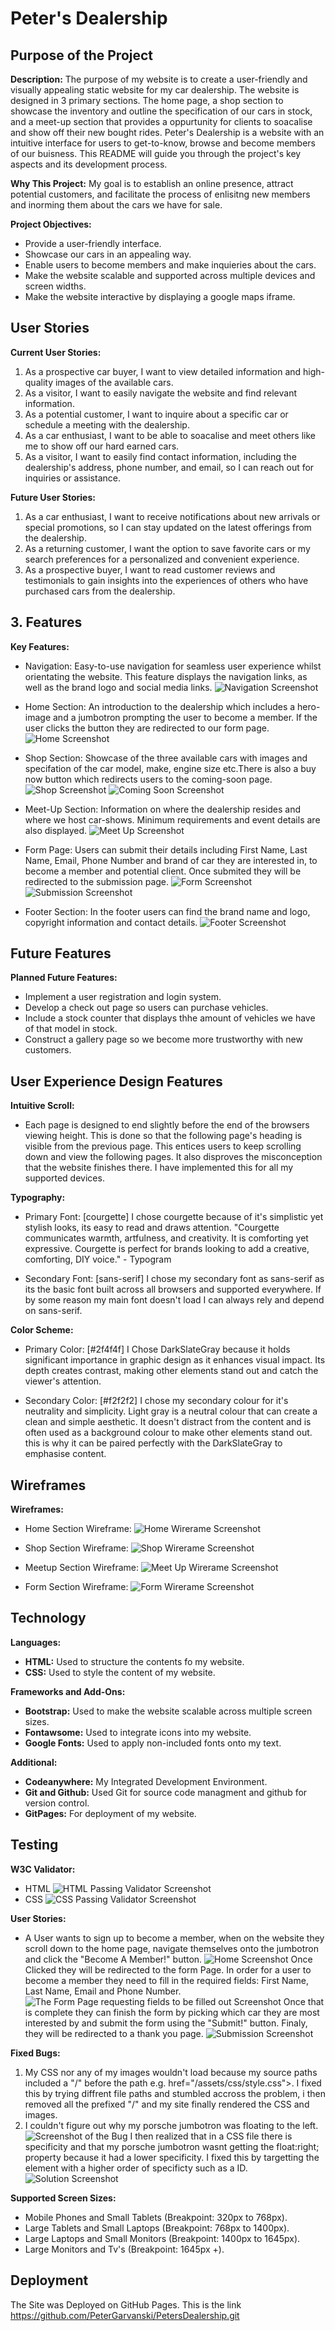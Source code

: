 # Peter's Dealership

## Purpose of the Project

**Description:**
The purpose of my website is to create a user-friendly and visually appealing static website for my car dealership. The website is designed in 3 primary sections. The home page, a shop section to showcase the inventory and outline the specification of our cars in stock, and a meet-up section that provides a oppurtunity for clients to soacalise and show off their new bought rides. Peter's Dealership is a website with an intuitive interface for users to get-to-know, browse and become members of our buisness. This README will guide you through the project's key aspects and its development process.

**Why This Project:**
My goal is to establish an online presence, attract potential customers, and facilitate the process of enlisitng new members and inorming them about the cars we have for sale.

**Project Objectives:**

- Provide a user-friendly interface.
- Showcase our cars in an appealing way.
- Enable users to become members and make inquieries about the cars.
- Make the website scalable and supported across multiple devices and screen widths.
- Make the website interactive by displaying a google maps iframe.
  
## User Stories

**Current User Stories:**

1. As a prospective car buyer, I want to view detailed information and high-quality images of the available cars.
2. As a visitor, I want to easily navigate the website and find relevant information.
3. As a potential customer, I want to inquire about a specific car or schedule a meeting with the dealership.
4. As a car enthusiast, I want to be able to soacalise and meet others like me to show off our hard earned cars.
5. As a visitor, I want to easily find contact information, including the dealership's address, phone number, and email, so I can reach out for inquiries or assistance.

**Future User Stories:**

1. As a car enthusiast, I want to receive notifications about new arrivals or special promotions, so I can stay updated on the latest offerings from the dealership.
2. As a returning customer, I want the option to save favorite cars or my search preferences for a personalized and convenient experience.
3. As a prospective buyer, I want to read customer reviews and testimonials to gain insights into the experiences of others who have purchased cars from the dealership.

## 3. Features

**Key Features:**

- Navigation: Easy-to-use navigation for seamless user experience whilst orientating the website. This feature displays the navigation links, as well as the brand logo and social media links.
![Navigation Screenshot](assets/images/navigation.png)

- Home Section: An introduction to the dealership which includes a hero-image and a jumbotron prompting the user to become a member. If the user clicks the button they are redirected to our form page.
![Home Screenshot](assets/images/home.png)

- Shop Section: Showcase of the three available cars with images and specifation of the car model, make, engine size etc.There is also a buy now button which redirects users to the coming-soon page.
![Shop Screenshot](assets/images/shop.png)
![Coming Soon Screenshot](assets/images/coming-soon.png)

- Meet-Up Section: Information on where the dealership resides and where we host car-shows. Minimum requirements and event details are also displayed.
![Meet Up Screenshot](assets/images/meetups.png)

- Form Page: Users can submit their details including First Name, Last Name, Email, Phone Number and brand of car they are interested in, to become a member and potential client. Once submited they will be redirected to the submission page.
![Form Screenshot](assets/images/form.png)
![Submission Screenshot](assets/images/submission.png)

- Footer Section: In the footer users can find the brand name and logo, copyright information and contact details.
![Footer Screenshot](assets/images/footer.png)

## Future Features

**Planned Future Features:**

- Implement a user registration and login system.
- Develop a check out page so users can purchase vehicles.
- Include a stock counter that displays thhe amount of vehicles we have of that model in stock.
- Construct a gallery page so we become more trustworthy with new customers.

## User Experience Design Features

**Intuitive Scroll:**

- Each page is designed to end slightly before the end of the browsers viewing height. This is done so that the following page's heading is visible from the previous page. This entices users to keep scrolling down and view the following pages. It also disproves the misconception that the website finishes there. I have implemented this for all my supported devices.

**Typography:**

- Primary Font: [courgette] I chose courgette because of it's simplistic yet stylish looks, its easy to read and draws attention. "Courgette communicates warmth, artfulness, and creativity. It is comforting yet expressive. Courgette is perfect for brands looking to add a creative, comforting, DIY voice." - Typogram

- Secondary Font: [sans-serif] I chose my secondary font as sans-serif as its the basic font built across all browsers and supported everywhere. If by some reason my main font doesn't load I can always rely and depend on sans-serif.

**Color Scheme:**

- Primary Color: [#2f4f4f] I Chose DarkSlateGray because it holds significant importance in graphic design as it enhances visual impact. Its depth creates contrast, making other elements stand out and catch the viewer's attention.
  
- Secondary Color: [#f2f2f2] I chose my secondary colour for it's neutrality and simplicity. Light gray is a neutral colour that can create a clean and simple aesthetic. It doesn't distract from the content and is often used as a background colour to make other elements stand out. this is why it can be paired perfectly with the DarkSlateGray to emphasise content.

## Wireframes

**Wireframes:**

- Home Section Wireframe: ![Home Wirerame Screenshot](assets/images/home-wireframe.png)

- Shop Section Wireframe: ![Shop Wirerame Screenshot](assets/images/shop-wireframe.png)

- Meetup Section Wireframe: ![Meet Up Wirerame Screenshot](assets/images/meetup-wireframe.png)

- Form Section Wireframe: ![Form Wirerame Screenshot](assets/images/form-wireframe.png)

## Technology

**Languages:**

- **HTML:** Used to structure the contents fo my website.
- **CSS:** Used to style the content of my website.

**Frameworks and Add-Ons:**

- **Bootstrap:** Used to make the website scalable across multiple screen sizes.
- **Fontawsome:** Used to integrate icons into my website.
- **Google Fonts:** Used to apply non-included fonts onto my text.

**Additional:**

- **Codeanywhere:** My Integrated Development Environment.
- **Git and Github:** Used Git for source code managment and github for version control.
- **GitPages:** For deployment of my website.

## Testing

**W3C Validator:**

- HTML ![HTML Passing Validator Screenshot](assets/images/html-validator.png)
- CSS ![CSS Passing Validator Screenshot](assets/images/css-validator.png)

**User Stories:**

- A User wants to sign up to become a member, when on the website they scroll down to the home page, navigate themselves onto the jumbotron and click the "Become A Member!" button. ![Home Screenshot](assets/images/home.png) Once Clicked they will be redirected to the form Page. In order for a user to become a member they need to fill in the required fields: First Name, Last Name, Email and Phone Number. ![The Form Page requesting fields to be filled out Screenshot](assets/images/form-required.png) Once that is complete they can finish the form by picking which car they are most interested by and submit the form using the "Submit!" button. Finaly, they will be redirected to a thank you page. ![Submission Screenshot](assets/images/submission.png)

**Fixed Bugs:**

1. My CSS nor any of my images wouldn't load because my source paths included a "/" before the path e.g. href="/assets/css/style.css">. I fixed this by trying diffrent file paths and stumbled accross the problem, i then removed all the prefixed "/" and my site finally rendered the CSS and images.
2. I couldn't figure out why my porsche jumbotron was floating to the left. ![Screenshot of the Bug](assets/images/bug-1.png) I then realized that in a CSS file there is specificity and that my porsche jumbotron wasnt getting the float:right; property because it had a lower specificity. I fixed this by targetting the element with a higher order of specificty such as a ID. ![Solution Screenshot](assets/images/fix-1.png)

**Supported Screen Sizes:**

- Mobile Phones and Small Tablets (Breakpoint: 320px to 768px).
- Large Tablets and Small Laptops (Breakpoint: 768px to 1400px).
- Large Laptops and Small Monitors (Breakpoint: 1400px to 1645px).
- Large Monitors and Tv's (Breakpoint: 1645px +).

## Deployment

The Site was Deployed on GitHub Pages. This is the link <https://github.com/PeterGarvanski/PetersDealership.git>

